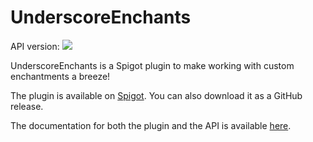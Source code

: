 # UnderscoreEnchants
API version: ![](https://repo.runderscore.com/api/badge/latest/releases/com/roughlyunderscore/UnderscoreEnchantsAPI)

UnderscoreEnchants is a Spigot plugin to make working with custom enchantments a breeze!

The plugin is available on [Spigot](https://spigotmc.org/resources/97002). You can also download it as a GitHub release.

The documentation for both the plugin and the API is available [here](https://ue.runderscore.com/docs).